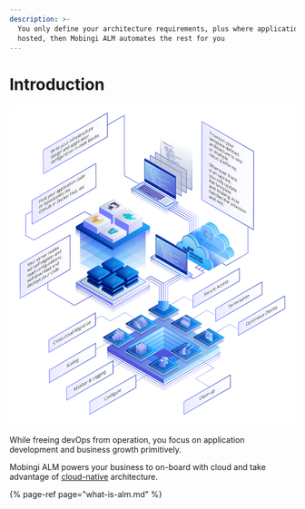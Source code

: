 ```yaml
---
description: >-
  You only define your architecture requirements, plus where application code is
  hosted, then Mobingi ALM automates the rest for you
---
```


# Introduction

![](../../.gitbook/assets/howitworks2.png)

While freeing devOps from operation, you focus on application development and business growth primitively.

Mobingi ALM powers your business to on-board with cloud and take advantage of [cloud-native](https://mobingi.com/cloud-native-applications) architecture.

{% page-ref page="what-is-alm.md" %}



